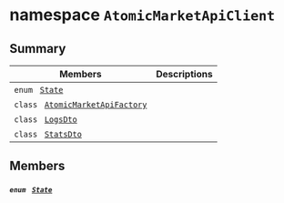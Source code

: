 # namespace `AtomicMarketApiClient` 

## Summary

 Members                                | Descriptions                                
----------------------------------------|---------------------------------------------
`enum ` [`State`](#namespace_atomic_market_api_client_1ac975e092be6aef4456c9af8ddc8e33bf)            | 
`class ` [`AtomicMarketApiFactory`](.github/workflows/documentation/md/AtomicMarketApiClient--AtomicMarketApiFactory.md#class_atomic_market_api_client_1_1_atomic_market_api_factory) | 
`class ` [`LogsDto`](.github/workflows/documentation/md/AtomicMarketApiClient--LogsDto.md#class_atomic_market_api_client_1_1_logs_dto) | 
`class ` [`StatsDto`](.github/workflows/documentation/md/AtomicMarketApiClient--StatsDto.md#class_atomic_market_api_client_1_1_stats_dto) | 

## Members

##### `enum ` [`State`](#namespace_atomic_market_api_client_1ac975e092be6aef4456c9af8ddc8e33bf) 

